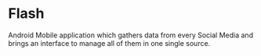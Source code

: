 # Flash
Android Mobile application which gathers data from every Social Media and brings an interface to manage all of them in one single source.
